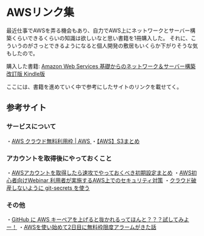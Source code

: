 # AWSリンク集

最近仕事でAWSを弄る機会もあり、自力でAWS上にネットワークとサーバー構築くらいできるくらいの知識は欲しいなと思い書籍を1冊購入した。
それに、こういうのがさっとできるようになると個人開発の敷居もいくらか下がりそうな気もしたので。

購入した書籍: [Amazon Web Services 基礎からのネットワーク＆サーバー構築 改訂版 Kindle版](https://www.amazon.co.jp/gp/product/B06Y5ZSYY4/ref=ppx_yo_dt_b_d_asin_title_o00?ie=UTF8&psc=1)

ここには、書籍を進めていく中で参考にしたサイトのリンクを載せてく。

## 参考サイト

### サービスについて

・[AWS クラウド無料利用枠 | AWS ](https://aws.amazon.com/jp/free/?all-free-tier.sort-by=item.additionalFields.SortRank&all-free-tier.sort-order=asc&awsf.Free%20Tier%20Types=categories%23featured%7Ccategories%23alwaysfree)
・[【AWS】S3まとめ](https://qiita.com/iron-breaker/items/f35c1d54887c434a321a)

### アカウントを取得後にやっておくこと

・[AWSアカウントを取得したら速攻でやっておくべき初期設定まとめ](https://qiita.com/tmknom/items/303db2d1d928db720888)
・[AWS初心者向けWebinar 利用者が実施するAWS上でのセキュリティ対策](https://www.slideshare.net/AmazonWebServicesJapan/awswebinar-aws-56260969)
・[クラウド破産しないように git-secrets を使う](https://qiita.com/pottava/items/4c602c97aacf10c058f1)

### その他

・[GitHub に AWS キーペアを上げると抜かれるってほんと？？？試してみよー！](https://qiita.com/saitotak/items/813ac6c2057ac64d5fef)
・[AWSを使い始めて2日目に無料枠限度アラームがきた話](https://qiita.com/Ki2neudon/items/aefaa9edb435b4945c3a)
